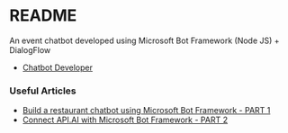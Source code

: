 # README #

An event chatbot developed using Microsoft Bot Framework (Node JS) + DialogFlow

* [Chatbot Developer](https://www.onchatbot.com/)

### Useful Articles ###

* [Build a restaurant chatbot using Microsoft Bot Framework - PART 1](https://blog.onchatbot.com/how-to-create-a-restaurant-chatbot-part-1/)
* [Connect API.AI with Microsoft Bot Framework - PART 2](https://blog.onchatbot.com/connect-api-ai-with-microsoft-bot-framework-part-2/)